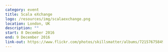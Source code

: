 ```yaml
---
category: event
title: Scala eXchange
logo: /resources/img/scalaexchange.png
location: London, UK
description: ""
start: 8 December 2016
end: 9 December 2016
link-out: https://www.flickr.com/photos/skillsmatter/albums/72157675849996992/
---
```


